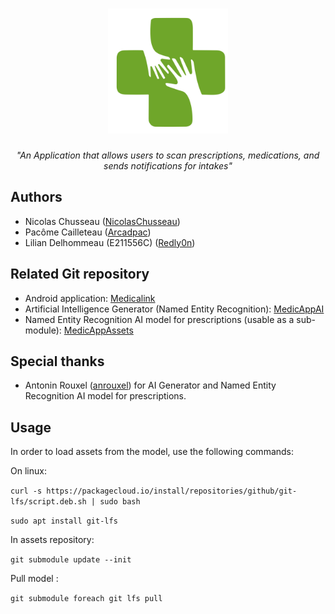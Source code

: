 <h1 align="center">
  <img src="logo_medicalink.png" alt="Medicalink" height="200">
  <br />
</h1>

<p align="center"><i>"An Application that allows users to scan prescriptions, medications, and sends notifications for intakes"</i></p>


## Authors
* Nicolas Chusseau ([NicolasChusseau](https://github.com/NicolasChusseau))
* Pacôme Cailleteau ([Arcadpac](https://github.com/PacomeCailleteau))
* Lilian Delhommeau (E211556C) ([Redly0n](https://github.com/Redly0n))

## Related Git repository
* Android application: [Medicalink](https://gitlab.univ-nantes.fr/E211556C/sae_medicalink#----)
* Artificial Intelligence Generator (Named Entity Recognition): [MedicAppAI](https://github.com/anrouxel/MedicAppAI#----)
* Named Entity Recognition AI model for prescriptions (usable as a sub-module): [MedicAppAssets](https://gitlab.univ-nantes.fr/E213726L/MedicAppAssets.git)

## Special thanks
* Antonin Rouxel ([anrouxel](https://github.com/anrouxel)) for AI Generator and Named Entity Recognition AI model for prescriptions.


## Usage

In order to load assets from the model, use the following commands:

On linux:

```curl -s https://packagecloud.io/install/repositories/github/git-lfs/script.deb.sh | sudo bash```

```sudo apt install git-lfs```


In assets repository:

```git submodule update --init```


Pull model :

```git submodule foreach git lfs pull```
